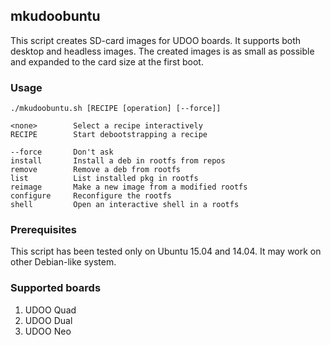 ## mkudoobuntu
This script creates SD-card images for UDOO boards. It supports both desktop and 
headless images. The created images is as small as possible and expanded to the 
card size at the first boot.

### Usage
    ./mkudoobuntu.sh [RECIPE [operation] [--force]]

    <none>        Select a recipe interactively
    RECIPE        Start debootstrapping a recipe

    --force       Don't ask 
    install       Install a deb in rootfs from repos
    remove        Remove a deb from rootfs
    list          List installed pkg in rootfs
    reimage       Make a new image from a modified rootfs
    configure     Reconfigure the rootfs
    shell         Open an interactive shell in a rootfs
    
### Prerequisites
This script has been tested only on Ubuntu 15.04 and 14.04. 
It may work on other Debian-like system.

### Supported boards
1. UDOO Quad 
2. UDOO Dual
3. UDOO Neo
